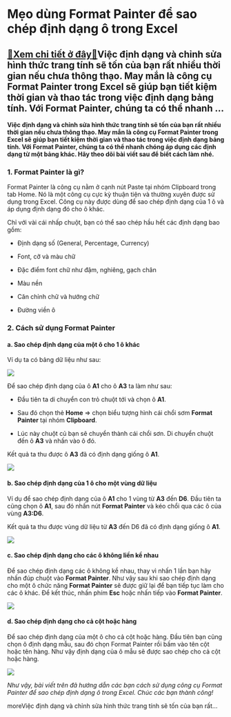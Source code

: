 Mẹo dùng Format Painter để sao chép định dạng ô trong Excel
===========================================================

[:gift:Xem chi tiết ở đây:gift:](https://hddtvn.com/meo-dung-format-painter-de-sao-chep-dinh-dang-o-trong-excel/)Việc định dạng và chỉnh sửa hình thức trang tính sẽ tốn của bạn rất nhiều thời gian nếu chưa thông thạo. May mắn là công cụ Format Painter trong Excel sẽ giúp bạn tiết kiệm thời gian và thao tác trong việc định dạng bảng tính. Với Format Painter, chúng ta có thể nhanh …
------------------------------------------------------------------------------------------------------------------------------------------------------------------------------------------------------------------------------------------------------------------------------

**Việc định dạng và chỉnh sửa hình thức trang tính sẽ tốn của bạn rất nhiều thời gian nếu chưa thông thạo. May mắn là công cụ Format Painter trong Excel sẽ giúp bạn tiết kiệm thời gian và thao tác trong việc định dạng bảng tính. Với Format Painter, chúng ta có thể nhanh chóng áp dụng các định dạng từ một bảng khác. Hãy theo dõi bài viết sau để biết cách làm** **nhé.**


### 1. Format Painter là gì?


Format Painter là công cụ nằm ở cạnh nút Paste tại nhóm Clipboard trong tab Home. Nó là một công cụ cực kỳ thuận tiện và thường xuyên được sử dụng trong Excel. Công cụ này được dùng để sao chép định dạng của 1 ô và áp dụng định dạng đó cho ô khác.


Chỉ với vài cái nhấp chuột, bạn có thể sao chép hầu hết các định dạng bao gồm:




* Định dạng số (General, Percentage, Currency)

* Font, cỡ và màu chữ

* Đặc điểm font chữ như đậm, nghiêng, gạch chân

* Màu nền

* Căn chỉnh chữ và hướng chữ

* Đường viền ô



### 2. Cách sử dụng Format Painter


#### a. Sao chép định dạng của một ô cho 1 ô khác


Ví dụ ta có bảng dữ liệu như sau:


![](https://hddtvn.com/wp-content/uploads/2021/01/7QUcujo.png)


Để sao chép định dạng của ô **A1** cho ô **A3** ta làm như sau:




* Đầu tiên ta di chuyển con trỏ chuột tới và chọn ô **A1**.

* Sau đó chọn thẻ **Home** => chọn biểu tượng hình cái chổi sơm **Format Painter** tại nhóm **Clipboard**.

* Lúc này chuột củ bạn sẽ chuyển thành cái chổi sơn. Di chuyển chuột đến ô **A3** và nhấn vào ô đó.



Kết quả ta thu được ô **A3** đã có định dạng giống ô **A1**.


![](https://hddtvn.com/wp-content/uploads/2021/01/EikRLeP.png)


#### b. Sao chép định dạng của 1 ô cho một vùng dữ liệu


Ví dụ để sao chép định dạng của ô **A1** cho 1 vùng từ **A3** đến **D6**. Đầu tiên ta cũng chọn ô **A1**, sau đó nhấn nút **Format Painter** và kéo chổi qua các ô của vùng **A3:D6**.


Kết quả ta thu được vùng dữ liệu từ **A3** đến D6 đã có định dạng giống ô **A1**.


![](https://hddtvn.com/wp-content/uploads/2021/01/9g90iO0.png)


#### c. Sao chép định dạng cho các ô không liền kề nhau


Để sao chép định dạng các ô không kề nhau, thay vì nhấn 1 lần bạn hãy nhấn đúp chuột vào **Format Painter**. Như vậy sau khi sao chép định dạng cho một ô chức năng **Format Painter** sẽ được giữ lại để bạn tiếp tục làm cho các ô khác. Để kết thúc, nhấn phím **Esc** hoặc nhấn tiếp vào **Format Painter**.


![](https://hddtvn.com/wp-content/uploads/2021/01/pcArUJI.png)


#### d. Sao chép định dạng cho cả cột hoặc hàng


Để sao chép định dạng của một ô cho cả cột hoặc hàng. Đầu tiên bạn cũng chọn ô định dạng mẫu, sau đó chọn Format Painter rồi bấm vào tên cột hoặc tên hàng. Như vậy định dạng của ô mẫu sẽ được sao chép cho cả cột hoặc hàng.


![](https://hddtvn.com/wp-content/uploads/2021/01/5CbUCcV.png)


*Như vậy, bài viết trên đã hướng dẫn các bạn cách sử dụng công cụ Format Painter để sao chép định dạng ô trong Excel. Chúc các bạn thành công!*


moreViệc định dạng và chỉnh sửa hình thức trang tính sẽ tốn của bạn rất…

